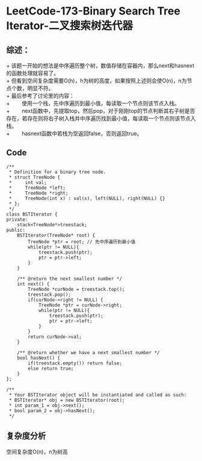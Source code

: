 # LeetCode-173-Binary Search Tree Iterator-二叉搜索树迭代器
## 综述：  
\+ 该题一开始的想法是中序遍历整个树，数值存储在容器内，那么next和hasnext的函数处理就容易了。  
\+ 但看到空间复杂度需要O(h)，h为树的高度，如果按照上述则会使O(n)，n为节点个数，明显不符。  
\+ 最后参考了讨论里的内容：  
\+ &emsp;&emsp;使用一个栈，先中序遍历到最小值，每读取一个节点则该节点入栈。  
\+ &emsp;&emsp;next函数中，先提取top，然后pop，对于刚刚top的节点判断其右子树是否存在，若存在则将右子树入栈并中序遍历找到最小值，每读取一个节点则该节点入栈。  
\+ &emsp;&emsp;hasnext函数中若栈为空返回false，否则返回true。  

## Code
```
/**
 * Definition for a binary tree node.
 * struct TreeNode {
 *     int val;
 *     TreeNode *left;
 *     TreeNode *right;
 *     TreeNode(int x) : val(x), left(NULL), right(NULL) {}
 * };
 */
class BSTIterator {
private:
    stack<TreeNode*>treestack;
public:
    BSTIterator(TreeNode* root) {
        TreeNode *ptr = root; // 先中序遍历到最小值
        while(ptr != NULL){
            treestack.push(ptr);
            ptr = ptr->left;
        }
    }
    
    /** @return the next smallest number */
    int next() {
        TreeNode *curNode = treestack.top();
        treestack.pop();
        if(curNode->right != NULL) {
            TreeNode *ptr = curNode->right;
            while(ptr != NULL){
                treestack.push(ptr);
                ptr = ptr->left;
            }
        }
        return curNode->val;
    }
    
    /** @return whether we have a next smallest number */
    bool hasNext() {
        if(treestack.empty()) return false;
        else return true;
    }
};

/**
 * Your BSTIterator object will be instantiated and called as such:
 * BSTIterator* obj = new BSTIterator(root);
 * int param_1 = obj->next();
 * bool param_2 = obj->hasNext();
 */
```

## 复杂度分析
空间复杂度O(n)，n为树高

